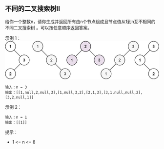 ## 不同的二叉搜索树II

给你一个整数n，请你生成并返回所有由n个节点组成且节点值从1到n互不相同的不同二叉搜索树 。可以按任意顺序返回答案。

示例 1：
![img.png](../images/95.unique-binary-search-trees-ii.png)
```
输入：n = 3
输出：[[1,null,2,null,3],[1,null,3,2],[2,1,3],[3,1,null,null,2],[3,2,null,1]]
```
示例 2：
```
输入：n = 1
输出：[[1]]
```

提示：

* 1 <= n <= 8